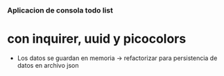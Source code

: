 ### Aplicacion de consola todo list 

# con inquirer, uuid y picocolors

- Los datos se guardan en memoria -> refactorizar para persistencia de datos en archivo json
